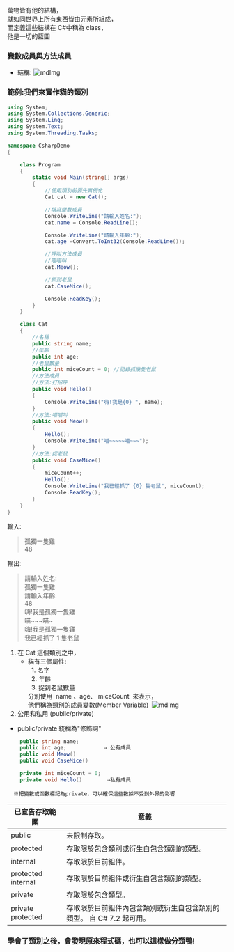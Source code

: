萬物皆有他的結構，\
就如同世界上所有東西皆由元素所組成，\
而定義這些結構在 C#中稱為 class，\
他是一切的藍圖

### 變數成員與方法成員

- 結構:
  ![mdImg](https://ithelp.ithome.com.tw/upload/images/20210920/20097001TE37hH4gKq.png)

### 範例:我們來實作貓的類別  

```csharp
using System;
using System.Collections.Generic;
using System.Linq;
using System.Text;
using System.Threading.Tasks;

namespace CsharpDemo
{

    class Program
    {
        static void Main(string[] args)
        {
            //使用類別前要先實例化
            Cat cat = new Cat();

            //填寫變數成員
            Console.WriteLine("請輸入姓名:");
            cat.name = Console.ReadLine();

            Console.WriteLine("請輸入年齡:");
            cat.age =Convert.ToInt32(Console.ReadLine());

            //呼叫方法成員
            //喵喵叫
            cat.Meow();

            //抓到老鼠
            cat.CaseMice();

            Console.ReadKey();
        }
    }

    class Cat
    {
        //名稱
        public string name;
        //年齡
        public int age;
        //老鼠數量
        public int miceCount = 0; //記錄抓幾隻老鼠
        //方法成員
        //方法:打招呼
        public void Hello()
        {
            Console.WriteLine("嗨!我是{0} ", name);
        }
        //方法:喵喵叫
        public void Meow()
        {
            Hello();
            Console.WriteLine("喵~~~~~喵~~~");
        }
        //方法:捉老鼠
        public void CaseMice()
        {
            miceCount++;
            Hello();
            Console.WriteLine("我已經抓了 {0} 隻老鼠", miceCount);
            Console.ReadKey();
        }
    }
}
```

輸入:

> 孤獨一隻雞\
> 48

輸出:

> 請輸入姓名:\
> 孤獨一隻雞\
> 請輸入年齡:\
> 48\
> 嗨!我是孤獨一隻雞\
> 喵~~~~~喵~~~\
> 嗨!我是孤獨一隻雞\
> 我已經抓了 1 隻老鼠

1. 在 Cat 這個類別之中，
   - 貓有三個屬性:\
       1. 名字 \
       2. 年齡 \
       3. 捉到老鼠數量\
     分別使用  name 、age、 miceCount  來表示，\
     他們稱為類別的成員變數(Member Variable) 
     ![mdImg](https://ithelp.ithome.com.tw/upload/images/20210920/20097001jyYIlCq1wD.png)
2. 公用和私用 (public/private)

- public/private 統稱為"修飾詞"

```csharp
	public string name;
	public int age;            ⇒ 公有成員
	public void Meow()
	public void CaseMice()

	private int miceCount = 0; 
	private void Hello()        ⇒私有成員
```

`  ※把變數或函數標記為private，可以確保這些數據不受到外界的影響`

| 已宣告存取範圍     | 意義                                                                  |
| ------------------ | --------------------------------------------------------------------- |
| public             | 未限制存取。                                                          |
| protected          | 存取限於包含類別或衍生自包含類別的類型。                              |
| internal           | 存取限於目前組件。                                                    |
| protected internal | 存取限於目前組件或衍生自包含類別的類型。                              |
| private            | 存取限於包含類型。                                                    |
| private protected  | 存取限於目前組件內包含類別或衍生自包含類別的類型。 自 C# 7.2 起可用。 |

### 學會了類別之後，會發現原來程式碼，也可以這樣做分類鴨!
